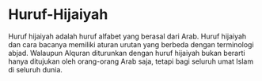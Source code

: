 # Huruf-Hijaiyah
Huruf hijaiyah adalah huruf alfabet yang berasal dari Arab. Huruf hijaiyah dan cara bacanya memiliki aturan urutan yang berbeda dengan terminologi abjad. Walaupun Alquran diturunkan dengan huruf hijaiyah bukan berarti hanya ditujukan oleh orang-orang Arab saja, tetapi bagi seluruh umat Islam di seluruh dunia.
